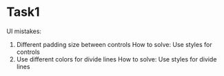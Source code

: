 # Task1
 UI mistakes:
 1. Different padding size between controls
 How to solve: Use styles for controls 
 2. Use different colors for divide lines
 How to solve: Use styles for divide lines